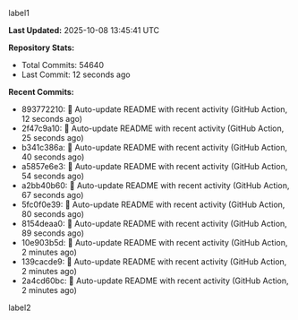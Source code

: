 
label1 
<!-- ACTIVITY_START -->
**Last Updated:** 2025-10-08 13:45:41 UTC

**Repository Stats:**
- Total Commits: 54640
- Last Commit: 12 seconds ago

**Recent Commits:**
- 893772210: 🤖 Auto-update README with recent activity (GitHub Action, 12 seconds ago)
- 2f47c9a10: 🤖 Auto-update README with recent activity (GitHub Action, 25 seconds ago)
- b341c386a: 🤖 Auto-update README with recent activity (GitHub Action, 40 seconds ago)
- a5857e6e3: 🤖 Auto-update README with recent activity (GitHub Action, 54 seconds ago)
- a2bb40b60: 🤖 Auto-update README with recent activity (GitHub Action, 67 seconds ago)
- 5fc0f0e39: 🤖 Auto-update README with recent activity (GitHub Action, 80 seconds ago)
- 8154deaa0: 🤖 Auto-update README with recent activity (GitHub Action, 89 seconds ago)
- 10e903b5d: 🤖 Auto-update README with recent activity (GitHub Action, 2 minutes ago)
- 139cacde9: 🤖 Auto-update README with recent activity (GitHub Action, 2 minutes ago)
- 2a4cd60bc: 🤖 Auto-update README with recent activity (GitHub Action, 2 minutes ago)
<!-- ACTIVITY_END -->

label2
